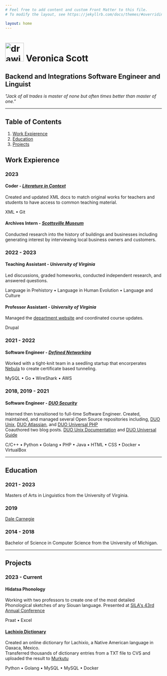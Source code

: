 ```yaml
---
# Feel free to add content and custom Front Matter to this file.
# To modify the layout, see https://jekyllrb.com/docs/themes/#overriding-theme-defaults

layout: home
---
```

# <img src="/assets/k.png" alt="drawing" width="60"/> **Veronica Scott**
## Backend and Integrations Software Engineer and Linguist

*"Jack of all trades is master of none but often times better than master of one."*

---

## Table of Contents
1. [Work Expierence](#work-expierence)
2. [Education](#education)
3. [Projects](#projects)

## Work Expierence

### 2023

#### **Coder** - _[Literature in Context](https://anthologydev.lib.virginia.edu)_  
Created and updated XML docs to match original works for teachers and students to have access to common teaching material.
<div class="skills">XML • Git</div>

#### **Archives Intern** - _[Scottsville Museum](https://scottsvillemuseum.com/)_
Conducted research into the history of buildings and businesses including generating interest by interviewing local business owners and customers.

### 2022 - 2023

#### **Teaching Assistant** - _University of Virginia_  
Led discussions, graded homeworks, conducted independent research, and answered questions.
<div class="skills">Language in Prehistory • Language in Human Evolution • Language and Culture</div>

#### **Professor Assistant** - _University of Virginia_   
Managed the [department website](https://linguistics.virginia.edu/) and coordinated course updates.
<div class="skills">Drupal</div>

### 2021 - 2022
#### **Software Engineer** - _[Defined Networking](https://defined.net)_  
Worked with a tight-knit team in a seedling startup that encorperates [Nebula](https://github.com/slackhq/nebula) to create certificate based tunneling.
<div class="skills">MySQL • Go • WireShark • AWS</div>

### 2018, 2019 - 2021
#### **Software Engineer** - _[DUO Security](https://duo.com)_  
Interned then transitioned to full-time Software Engineer. Created, maintained, and managed several Open Source repositories including, [DUO Unix](https://github.com/duosecurity/duo_unix), [DUO Atlassian](https://github.com/duosecurity/duo_universal_atlassian), and [DUO Universal PHP](https://github.com/duosecurity/duo_universal_php)  
Coauthored two blog posts. [DUO Unix Documentation](https://duo.com/blog/what-duo-unix-administrators-need-to-know-about-pluggable-authentication-modules) and [DUO Universal Guide](https://duo.com/blog/adopting-oidc-standard-for-mfa)
<div class="skills">C/C++ • Python • Golang • PHP • Java • HTML • CSS • Docker • VirtualBox</div>

---

## Education

### 2021 - 2023
Masters of Arts in Linguistics from the University of Virginia.

### 2019
[Dale Carnegie](https://www.dalecarnegie.com)

### 2014 - 2018
Bachelor of Science in Computer Science from the University of Michigan.

---

## Projects

### 2023 - Current

#### **Hidatsa Phonology**
Working with two professors to create one of the most detailed Phonological sketches of any Siouan language.
Presented at [SILA's 43rd Annual Conference](https://www.siouan.org/sclc42-43)  
<div class="skills">Praat • Excel</div>

#### **[Lachixío Dictionary](http://colabling.org/mukurtu/)**
Created an online dictionary for Lachixío, a Native American language in Oaxaca, Mexico.  
Transferred thousands of dictionary entries from a TXT file to CVS and uploaded the result to [Murkutu](https://mukurtu.org/)   
<div class="skills">Python • Golang • MySQL • MySQL • Docker</div>

